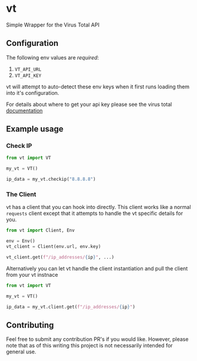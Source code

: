 # vt
Simple Wrapper for the Virus Total API

## Configuration
The following env values are _required_:

1. `VT_API_URL`
2. `VT_API_KEY`

vt will attempt to auto-detect these env keys when it first runs loading them into it's configuration.

For details about where to get your api key please see the virus total [documentation](https://developers.virustotal.com/reference/authentication)

## Example usage

### Check IP

```python
from vt import VT

my_vt = VT()

ip_data = my_vt.checkip("8.8.8.8")
```

### The Client

vt has a client that you can hook into directly.
This client works like a normal `requests` client except that it attempts to handle
the vt specific details for you.

```python
from vt import Client, Env

env = Env()
vt_client = Client(env.url, env.key)

vt_client.get(f"/ip_addresses/{ip}", ...)
```

Alternatively you can let vt handle the client instantiation and pull the client
from your vt instnace

```python
from vt import VT

my_vt = VT()

ip_data = my_vt.client.get(f"/ip_addresses/{ip}")

```

## Contributing

Feel free to submit any contribution PR's if you would like.
However, please note that as of this writing this project is not necessarily intended for general use.
